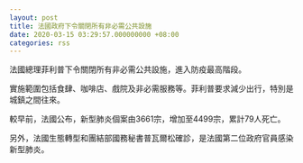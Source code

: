 ```yaml
---
layout: post
title: 法國政府下令關閉所有非必需公共設施
date: 2020-03-15 03:29:57.000000000 +08:00
categories: rss
---
```


法國總理菲利普下令關閉所有非必需公共設施，進入防疫最高階段。

實施範圍包括食肆、咖啡店、戲院及非必需服務等。菲利普要求減少出行，特別是城鎮之間往來。

較早前，法國公布，新型肺炎個案由3661宗，增加至4499宗，累計79人死亡。

另外，法國生態轉型和團結部國務秘書普瓦爾松確診，是法國第二位政府官員感染新型肺炎。
